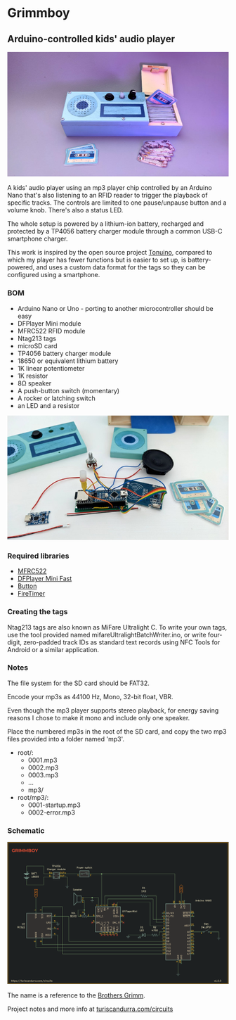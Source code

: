 # Grimmboy
## Arduino-controlled kids' audio player

![Grimmboy](images/grimmboy-01.jpg)

A kids' audio player using an mp3 player chip controlled by an Arduino Nano that's also listening to an RFID reader to trigger the playback of specific tracks.
The controls are limited to one pause/unpause button and a volume knob. There's also a status LED.

The whole setup is powered by a lithium-ion battery, recharged and protected by a TP4056 battery charger module through a common USB-C smartphone charger.

This work is inspired by the open source project [Tonuino]([https://tonuino.de/), compared to which my player has fewer functions but is easier to set up, is battery-powered, and uses a custom data format for the tags so they can be configured using a smartphone.

### BOM
- Arduino Nano or Uno - porting to another microcontroller should be easy
- DFPlayer Mini module
- MFRC522 RFID module
- Ntag213 tags
- microSD card
- TP4056 battery charger module
- 18650 or equivalent lithium battery
- 1K linear potentiometer
- 1K resistor
- 8Ω speaker
- A push-button switch (momentary)
- A rocker or latching switch
- an LED and a resistor

![Grimmboy circuit](images/grimmboy-02.jpg)

### Required libraries
- [MFRC522](https://github.com/miguelbalboa/rfid/)
- [DFPlayer Mini Fast](https://github.com/PowerBroker2/DFPlayerMini_Fast)
- [Button](https://github.com/madleech/Button)
- [FireTimer](https://github.com/PowerBroker2/FireTimer)

### Creating the tags
Ntag213 tags are also known as MiFare Ultralight C. To write your own tags, use the tool provided named mifareUltralightBatchWriter.ino, or write four-digit, zero-padded track IDs as standard text records using NFC Tools for Android or a similar application.

### Notes
The file system for the SD card should be FAT32.

Encode your mp3s as 44100 Hz, Mono, 32-bit float, VBR.

Even though the mp3 player supports stereo playback, for energy saving reasons I chose to make it mono and include only one speaker.

Place the numbered mp3s in the root of the SD card, and copy the two mp3 files provided into a folder named 'mp3'.

* root/:
    - 0001.mp3
	- 0002.mp3
	- 0003.mp3
	- …
	- mp3/
* root/mp3/:
	- 0001-startup.mp3
	- 0002-error.mp3

### Schematic
![Grimmboy schematic](images/grimmboy-schematic.png)

The name is a reference to the [Brothers Grimm](https://en.wikipedia.org/wiki/Brothers_Grimm).

Project notes and more info at [turiscandurra.com/circuits](https://turiscandurra.com/circuits)
